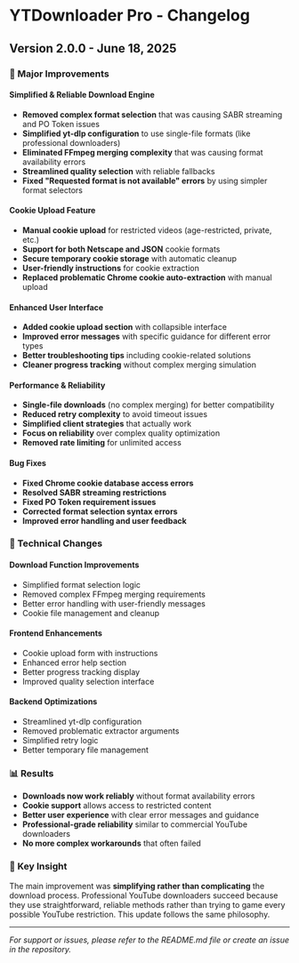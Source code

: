 # YTDownloader Pro - Changelog

## Version 2.0.0 - June 18, 2025

### 🚀 Major Improvements

#### **Simplified & Reliable Download Engine**
- **Removed complex format selection** that was causing SABR streaming and PO Token issues
- **Simplified yt-dlp configuration** to use single-file formats (like professional downloaders)
- **Eliminated FFmpeg merging complexity** that was causing format availability errors
- **Streamlined quality selection** with reliable fallbacks
- **Fixed "Requested format is not available" errors** by using simpler format selectors

#### **Cookie Upload Feature** 
- **Manual cookie upload** for restricted videos (age-restricted, private, etc.)
- **Support for both Netscape and JSON** cookie formats
- **Secure temporary cookie storage** with automatic cleanup
- **User-friendly instructions** for cookie extraction
- **Replaced problematic Chrome cookie auto-extraction** with manual upload

#### **Enhanced User Interface**
- **Added cookie upload section** with collapsible interface
- **Improved error messages** with specific guidance for different error types
- **Better troubleshooting tips** including cookie-related solutions
- **Cleaner progress tracking** without complex merging simulation

#### **Performance & Reliability**
- **Single-file downloads** (no complex merging) for better compatibility
- **Reduced retry complexity** to avoid timeout issues  
- **Simplified client strategies** that actually work
- **Focus on reliability** over complex quality optimization
- **Removed rate limiting** for unlimited access

#### **Bug Fixes**
- **Fixed Chrome cookie database access errors** 
- **Resolved SABR streaming restrictions**
- **Fixed PO Token requirement issues**
- **Corrected format selection syntax errors**
- **Improved error handling and user feedback**

### 🔧 Technical Changes

#### **Download Function Improvements**
- Simplified format selection logic
- Removed complex FFmpeg merging requirements
- Better error handling with user-friendly messages
- Cookie file management and cleanup

#### **Frontend Enhancements**
- Cookie upload form with instructions
- Enhanced error help section
- Better progress tracking display
- Improved quality selection interface

#### **Backend Optimizations**
- Streamlined yt-dlp configuration
- Removed problematic extractor arguments
- Simplified retry logic
- Better temporary file management

### 📊 Results

- **Downloads now work reliably** without format availability errors
- **Cookie support** allows access to restricted content
- **Better user experience** with clear error messages and guidance
- **Professional-grade reliability** similar to commercial YouTube downloaders
- **No more complex workarounds** that often failed

### 🎯 Key Insight

The main improvement was **simplifying rather than complicating** the download process. Professional YouTube downloaders succeed because they use straightforward, reliable methods rather than trying to game every possible YouTube restriction. This update follows the same philosophy.

---

*For support or issues, please refer to the README.md file or create an issue in the repository.*
